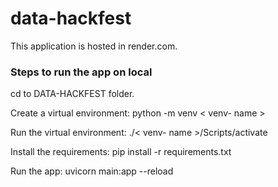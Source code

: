# data-hackfest

This application is hosted in render.com.

### Steps to run the app on local

cd to DATA-HACKFEST folder.

Create a virtual environment:
python -m venv < venv- name >

Run the virtual environment:
./< venv- name >/Scripts/activate

Install the requirements:
pip install -r requirements.txt

Run the app:
uvicorn main:app --reload